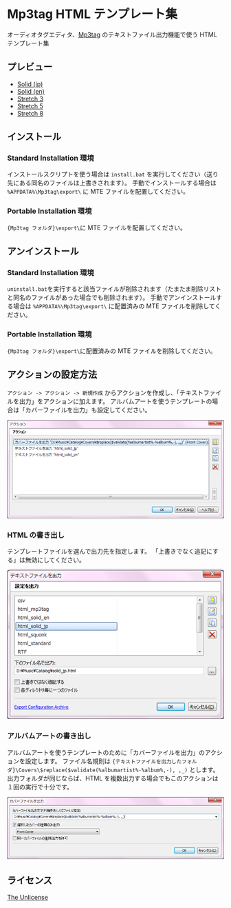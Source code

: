 # Mp3tag HTML テンプレート集

オーディオタグエディタ、[Mp3tag](https://www.mp3tag.de/) のテキストファイル出力機能で使う HTML テンプレート集

## プレビュー

- [Solid (jp)](https://curegit.github.io/mp3tag-html-collection/solid_jp.html)
- [Solid (en)](https://curegit.github.io/mp3tag-html-collection/solid_en.html)
- [Stretch 3](https://curegit.github.io/mp3tag-html-collection/stretch_3.html)
- [Stretch 5](https://curegit.github.io/mp3tag-html-collection/stretch_5.html)
- [Stretch 8](https://curegit.github.io/mp3tag-html-collection/stretch_8.html)

## インストール

### Standard Installation 環境

インストールスクリプトを使う場合は `install.bat` を実行してください（送り先にある同名のファイルは上書きされます）。
手動でインストールする場合は `%APPDATA%\Mp3tag\export\` に MTE ファイルを配置してください。

### Portable Installation 環境

`{Mp3tag フォルダ}\export\`に MTE ファイルを配置してください。

## アンインストール

### Standard Installation 環境

`uninstall.bat`を実行すると該当ファイルが削除されます（たまたま削除リストと同名のファイルがあった場合でも削除されます）。
手動でアンインストールする場合は `%APPDATA%\Mp3tag\export\` に配置済みの MTE ファイルを削除してください。

### Portable Installation 環境

`{Mp3tag フォルダ}\export\`に配置済みの MTE ファイルを削除してください。

## アクションの設定方法

`アクション -> アクション -> 新規作成` からアクションを作成し、「テキストファイルを出力」をアクションに加えます。
アルバムアートを使うテンプレートの場合は「カバーファイルを出力」も設定してください。

![アクション](img/action.png)

### HTML の書き出し

テンプレートファイルを選んで出力先を指定します。
「上書きでなく追記にする」は無効にしてください。

![テキストファイルを出力](img/text.png)

### アルバムアートの書き出し

アルバムアートを使うテンプレートのために「カバーファイルを出力」のアクションを設定します。
ファイル名規則は `{テキストファイルを出力したフォルダ}\Covers\$replace($validate(%albumartist%-%album%,-), ,_)` とします。
出力フォルダが同じならば、HTML を複数出力する場合でもこのアクションは１回の実行で十分です。

![カバーファイルを出力](img/cover.png)

## ライセンス

[The Unlicense](LICENSE)
